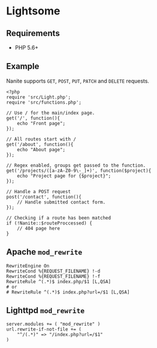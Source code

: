 Lightsome
======

Requirements
------------

- PHP 5.6+

Example
-------

Nanite supports `GET`, `POST`, `PUT`, `PATCH` and `DELETE` requests.

    <?php
    require 'src/Light.php';
    require 'src/functions.php';

    // Use / for the main/index page.
    get('/', function(){
        echo "Front page";
    });

    // All routes start with /
    get('/about', function(){
        echo "About page";
    });

    // Regex enabled, groups get passed to the function.
    get('/projects/([a-zA-Z0-9\-_]+)', function($project){
        echo "Project page for {$project}";
    });

    // Handle a POST request
    post('/contact', function(){
        // Handle submitted contact form.
    });

    // Checking if a route has been matched
    if (!Nanite::$routeProccessed) {
        // 404 page here
    }

Apache `mod_rewrite`
--------------------

    RewriteEngine On
    RewriteCond %{REQUEST_FILENAME} !-d
    RewriteCond %{REQUEST_FILENAME} !-f
    RewriteRule ^(.*)$ index.php/$1 [L,QSA]
    # or
    # RewriteRule ^(.*)$ index.php?url=/$1 [L,QSA]
    
Lighttpd `mod_rewrite`
----------------------

    server.modules += ( "mod_rewrite" )
    url.rewrite-if-not-file += (
        "^/(.*)" => "/index.php?url=/$1"
    )
